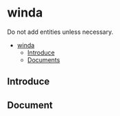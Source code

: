 # winda
Do not add entities unless necessary.

<!-- TOC -->

- [winda](#winda)
    - [Introduce](#introduce)
    - [Documents](#documents)

<!-- /TOC -->

## Introduce


## Document
